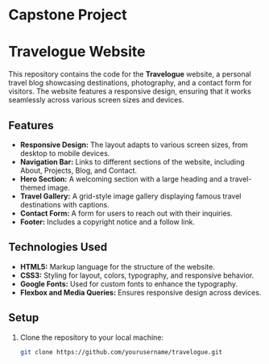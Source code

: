 # Capstone Project
# Travelogue Website

This repository contains the code for the **Travelogue** website, a personal travel blog showcasing destinations, photography, and a contact form for visitors. The website features a responsive design, ensuring that it works seamlessly across various screen sizes and devices.

## Features

- **Responsive Design:** The layout adapts to various screen sizes, from desktop to mobile devices.
- **Navigation Bar:** Links to different sections of the website, including About, Projects, Blog, and Contact.
- **Hero Section:** A welcoming section with a large heading and a travel-themed image.
- **Travel Gallery:** A grid-style image gallery displaying famous travel destinations with captions.
- **Contact Form:** A form for users to reach out with their inquiries.
- **Footer:** Includes a copyright notice and a follow link.

## Technologies Used

- **HTML5:** Markup language for the structure of the website.
- **CSS3:** Styling for layout, colors, typography, and responsive behavior.
- **Google Fonts:** Used for custom fonts to enhance the typography.
- **Flexbox and Media Queries:** Ensures responsive design across devices.

## Setup

1. Clone the repository to your local machine:

   ```bash
   git clone https://github.com/yourusername/travelogue.git
